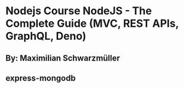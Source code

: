 # Nodejs Course NodeJS - The Complete Guide (MVC, REST APIs, GraphQL, Deno)

## By: Maximilian Schwarzmüller

## express-mongodb
